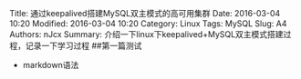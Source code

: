 Title: 通过keepalived搭建MySQL双主模式的高可用集群
Date: 2016-03-04 10:20
Modified: 2016-03-04 10:20
Category: Linux
Tags: MySQL
Slug: A4
Authors: nJcx
Summary: 介绍一下linux下keepalived+MySQL双主模式搭建过程，记录一下学习过程
##第一篇测试
- markdown语法
